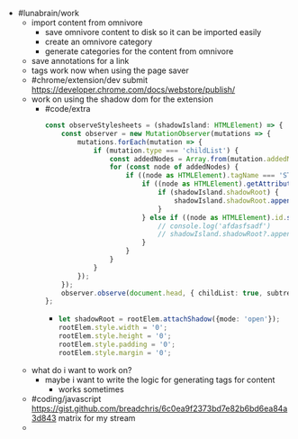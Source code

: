 - #lunabrain/work
	- import content from omnivore
		- save omnivore content to disk so it can be imported easily
		- create an omnivore category
		- generate categories for the content from omnivore
	- save annotations for a link
	- tags work now when using the page saver
	- #chrome/extension/dev submit https://developer.chrome.com/docs/webstore/publish/
	- work on using the shadow dom for the extension
		- #code/extra
		  ```typescript
		  const observeStylesheets = (shadowIsland: HTMLElement) => {
		      const observer = new MutationObserver(mutations => {
		          mutations.forEach(mutation => {
		              if (mutation.type === 'childList') {
		                  const addedNodes = Array.from(mutation.addedNodes);
		                  for (const node of addedNodes) {
		                      if ((node as HTMLElement).tagName === 'STYLE') {
		                          if ((node as HTMLElement).getAttribute('data-make-styles-bucket')) {
		                              if (shadowIsland.shadowRoot) {
		                                  shadowIsland.shadowRoot.appendChild(node)
		                              }
		                          } else if ((node as HTMLElement).id.startsWith('fui-FluentProvider')) {
		                              // console.log('afdasfsadf')
		                              // shadowIsland.shadowRoot?.appendChild(node);
		                          }
		                      }
		                  }
		              }
		          });
		      });
		      observer.observe(document.head, { childList: true, subtree: true });
		  };
		  ```
			- ```typescript
			  let shadowRoot = rootElem.attachShadow({mode: 'open'});
			  rootElem.style.width = '0';
			  rootElem.style.height = '0';
			  rootElem.style.padding = '0';
			  rootElem.style.margin = '0';
			  ```
	- what do i want to work on?
		- maybe i want to write the logic for generating tags for content
			- works sometimes
	- #coding/javascript https://gist.github.com/breadchris/6c0ea9f2373bd7e82b6bd6ea84a3d843 matrix for my stream
	-